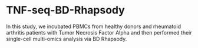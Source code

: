 # TNF-seq-BD-Rhapsody
 In this study, we incubated PBMCs from healthy donors and rheumatoid arthritis patients with Tumor Necrosis Factor Alpha and then performed their single-cell multi-omics analysis via BD Rhapsody.
